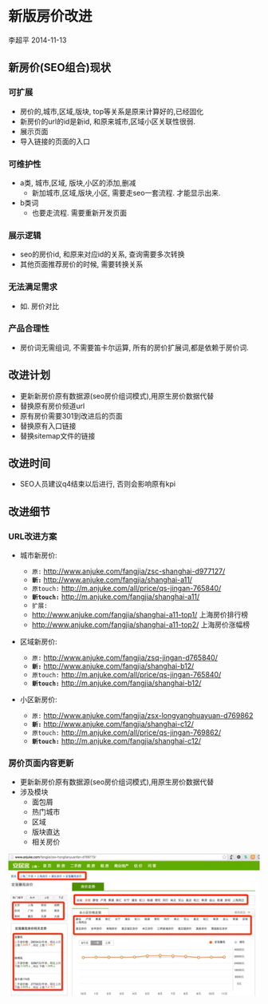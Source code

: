 # 新版房价改进 
李超平 2014-11-13

## 新房价(SEO组合)现状

### 可扩展
* 房价的,城市,区域,版块, top等关系是原来计算好的,已经固化
* 新房价的url的id是新id, 和原来城市,区域小区关联性很弱. 
* 展示页面
* 导入链接的页面的入口
### 可维护性
* a类, 城市,区域, 版块,小区的添加,删减
  * 新加城市,区域,版块,小区, 需要走seo一套流程. 才能显示出来. 
* b类词
  * 也要走流程. 需要重新开发页面
### 展示逻辑
* seo的房价id, 和原来对应id的关系, 查询需要多次转换
* 其他页面推荐房价的时候, 需要转换关系
### 无法满足需求
* 如. 房价对比

### 产品合理性
* 房价词无需组词, 不需要笛卡尔运算,  所有的房价扩展词,都是依赖于房价词. 
		
	
## 改进计划
*	更新新房价原有数据源(seo房价组词模式),用原生房价数据代替
*	替换原有房价频道url
*	原有房价需要301到改进后的页面
*	替换原有入口链接
*	替换sitemap文件的链接

	
## 改进时间
*	SEO人员建议q4结束以后进行, 否则会影响原有kpi

## 改进细节
### URL改进方案
*	城市新房价:
	*	`原:` http://www.anjuke.com/fangjia/zsc-shanghai-d977127/
	*	**`新:`** http://www.anjuke.com/fangjia/shanghai-a11/
	*	`原touch:`  http://m.anjuke.com/all/price/qs-jingan-765840/
	*	**`新touch:`** http://m.anjuke.com/fangjia/shanghai-a11/
	*	`扩展:` 
	*	http://www.anjuke.com/fangjia/shanghai-a11-top1/ 上海房价排行榜
	*	http://www.anjuke.com/fangjia/shanghai-a11-top2/ 上海房价涨幅榜

*	区域新房价:
	*	`原:` http://www.anjuke.com/fangjia/zsq-jingan-d765840/
	*	**`新:`** http://www.anjuke.com/fangjia/shanghai-b12/
	*	`原touch:`  http://m.anjuke.com/all/price/qs-jingan-765840/
	*	**`新touch:`** http://m.anjuke.com/fangjia/shanghai-b12/

*	小区新房价:
	*	`原:` http://www.anjuke.com/fangjia/zsx-longyanghuayuan-d769862
	*	**`新:`** http://www.anjuke.com/fangjia/shanghai-c12/
	*	`原touch:` http://m.anjuke.com/all/price/qs-jingan-769862/
	*	**`新touch:`** http://m.anjuke.com/fangjia/shanghai-c12/

### 房价页面内容更新
*	更新新房价原有数据源(seo房价组词模式),用原生房价数据代替
*	涉及模块
	*	面包屑
	*	热门城市	
	*	区域
	*	版块直达
	*	相关房价
	
![房价改进](房价改进.png)


				
	
	
	
	
					